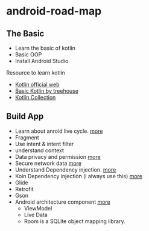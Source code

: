 # android-road-map

## The Basic
- Learn the basic of kotlin
- Basic OOP
- Install Android Studio

Resource to learn kotlin
- [Kotlin official web](https://kotlinlang.org "Kotlin official web")
- [Basic Kotlin by treehouse](https://blog.teamtreehouse.com/absolute-beginners-guide-kotlin "Basic Kotlin by treehouse")
- [Kotlin Collection](https://kotlinlang.org/docs/collections-overview.html#set "Kotlin Collection")

## Build App
- Learn about anroid live cycle. [more](https://developer.android.com/guide/components/activities/intro-activities "more")
- Fragment
- Use intent & intent filter
- understand context
- Data privacy and permission [more](https://www.raywenderlich.com/6901838-data-privacy-for-android)
- Secure network data [more](https://www.raywenderlich.com/10056112-securing-network-data-tutorial-for-android "more")
- Understand Dependency injection. [more](https://developer.android.com/training/dependency-injection "more")
- Koin Dependency injection (i always use this) [more](https://insert-koin.io) 
- Glide
- Retrofit
- Gson
- Android architecture  component [more](https://developer.android.com/topic/libraries/architecture)
  - ViewModel
  - Live Data
  - Room is a SQLite object mapping library.
